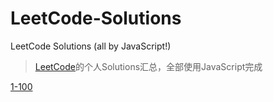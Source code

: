 # LeetCode-Solutions
LeetCode Solutions (all by JavaScript!)
> [LeetCode](https://leetcode.com/)的个人Solutions汇总，全部使用JavaScript完成

[1-100](https://github.com/KeKelovely/LeetCode-Solutions/tree/master/1-100)
